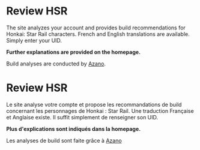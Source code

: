 # Review HSR
The site analyzes your account and provides build recommendations for Honkai: Star Rail characters. French and English translations are available. 
Simply enter your UID.

**Further explanations are provided on the homepage.**

Build analyses are conducted by [Azano](https://www.twitch.tv/azano__).


# Review HSR
Le site analyse votre compte et propose les recommandations de build concernant les personnages de Honkai : Star Rail. Une traduction Française et Anglaise existe.
Il suffit simplement de renseigner son UID.

**Plus d'explications sont indiqués dans la homepage.**

Les analyses de build sont faite grâce à [Azano](https://www.twitch.tv/azano__)
